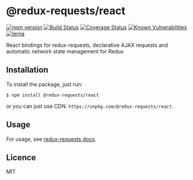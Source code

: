 # @redux-requests/react

[![npm version](https://badge.fury.io/js/%40redux-requests%2Freact.svg)](https://badge.fury.io/js/%40redux-requests%2Freact)
[![Build Status](https://travis-ci.org/klis87/redux-requests.svg?branch=master)](https://travis-ci.org/klis87/redux-requests)
[![Coverage Status](https://coveralls.io/repos/github/klis87/redux-requests/badge.svg?branch=master)](https://coveralls.io/github/klis87/redux-requests?branch=master)
[![Known Vulnerabilities](https://snyk.io/test/github/klis87/redux-requests/badge.svg)](https://snyk.io/test/github/klis87/redux-requests)
[![lerna](https://img.shields.io/badge/maintained%20with-lerna-cc00ff.svg)](https://lernajs.io/)

React bindings for redux-requests, declarative AJAX requests and automatic network state management for Redux

## Installation

To install the package, just run:
```
$ npm install @redux-requests/react
```
or you can just use CDN: `https://unpkg.com/@redux-requests/react`.

## Usage

For usage, see [redux-requests docs](https://redux-requests.klisiczynski.com).

## Licence

MIT
